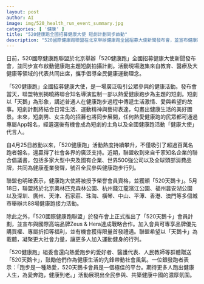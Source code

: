 ```yaml
---
layout: post
author: AI
image: img/520_health_run_event_summary.jpg
categories: [ '健康' ]
title: "520健康跑全國招募健康大使 短劇計劃同步啟動"
description: "520國際健康跑聯盟在北京舉辦健康跑全國招募大使新聞發布會，並宣布健康跑主題短劇計劃正式啟動，聚焦推廣全民健康運動理念。現場匯聚教育、醫療與大健康領域專家，象徵跨界合作推廣健康生活。短劇以「天鵝」為形象，傳遞健康、愛與希望，男女主角將面向全國熱愛健康跑的群眾展開選拔。活動自4月25日開跑以來，吸引百萬名跑者，獲千家知名企業、中央及國有企業、世界500強等廣泛支持。聯盟現場推出「520天鵝卡」會員計劃，與Zeus & Hera高端品牌達成戰略合作，會員可享專屬福利。5月18日將於全國多地舉辦88場健康跑接力活動，推動全民參與與健康中國建設。"
---
```

日前，520國際健康跑聯盟於北京舉辦「520健康跑」全國招募健康大使新聞發布會，並同步宣布啟動健康跑主題短劇拍攝計劃。活動現場邀集來自教育、醫療及大健康等領域的代表共同出席，攜手倡導全民健康運動理念。

「520健康跑」全國招募健康大使，是一場廣泛吸引公眾參與的健康活動。發布會當天，聯盟特別揭曉將聯合知名導演監制一部以熱愛健康跑步為主題的短劇。短劇以「天鵝」為形象，講述普通人在健康跑步過程中傳遞生活激情、愛與希望的故事。短劇計劃將結合日常生活、運動精神與藝術表達，勾畫出健康生活的美好圖景。未來，短劇男、女主角的招募也將同步展開，任何熱愛健康跑的民眾都可通過專屬App報名，經遴選後有機會成為短劇的主角以及全國健康跑活動「健康大使」代言人。

自4月25日啟動以來，「520健康跑」活動熱度持續攀升，不僅吸引了超過百萬名跑者報名，還贏得了社會各界的廣泛支持。近期，聯盟收到來自千家知名企業的聯合倡議書，包括多家大型中央及國有企業、世界500強公司以及全球頭部消費品牌，共同為健康產業發聲，號召全民參與健康跑步行列。

聯盟也明確表示，健康跑大使將被授予榮譽會員資格，並獲頒「520天鵝卡」。5月18日，聯盟將於北京奧林匹克森林公園、杭州錢江龍濱江公園、福州昙安湖公園以及深圳、廣州、天津、石家莊、珠海、橫琴、中山、平潭、香港、澳門等多個城市舉辦共88場健康跑接力活動。

除此之外，「520國際健康跑聯盟」於發布會上正式推出了「520天鵝卡」會員計劃，並宣布與國際高端品牌Zeus & Hera達成戰略合作。加入會員可專享品牌優先購買權、專屬折扣等福利，並有機會獲得限量首發禮遇。聯盟希望以「天鵝卡」為載體，凝聚更大社會力量，讓更多人加入運動健身的行列。

「520健康跑」組委會還向熱愛跑步的愛好者、醫護代表、人民教師等群體贈送「520天鵝卡」，鼓勵他們作為健康生活的先鋒帶動社會風氣。一位銀發跑者表示：「跑步是一種熱愛，520天鵝卡會員是一個極佳的平台。期待更多人跑出健康人生，為愛奔跑，健康到老。」活動展現出全民參與、共築健康中國的濃厚氛圍。